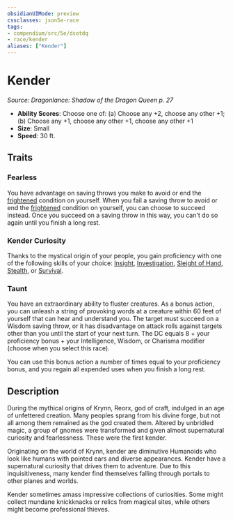 ```yaml
---
obsidianUIMode: preview
cssclasses: json5e-race
tags:
- compendium/src/5e/dsotdq
- race/kender
aliases: ["Kender"]
---
```

# Kender
*Source: Dragonlance: Shadow of the Dragon Queen p. 27*  

- **Ability Scores**: Choose one of: (a) Choose any +2, choose any other +1; (b) Choose any +1, choose any other +1, choose any other +1
- **Size**: Small
- **Speed**: 30 ft.

## Traits

### Fearless

You have advantage on saving throws you make to avoid or end the [frightened](Mechanics/Rules/conditions.md#Frightened) condition on yourself. When you fail a saving throw to avoid or end the [frightened](Mechanics/Rules/conditions.md#Frightened) condition on yourself, you can choose to succeed instead. Once you succeed on a saving throw in this way, you can't do so again until you finish a long rest.

### Kender Curiosity

Thanks to the mystical origin of your people, you gain proficiency with one of the following skills of your choice: [Insight](Mechanics/Rules/skills.md#Insight), [Investigation](Mechanics/Rules/skills.md#Investigation), [Sleight of Hand](Mechanics/Rules/skills.md#Sleight%20of%20Hand), [Stealth](Mechanics/Rules/skills.md#Stealth), or [Survival](Mechanics/Rules/skills.md#Survival).

### Taunt

You have an extraordinary ability to fluster creatures. As a bonus action, you can unleash a string of provoking words at a creature within 60 feet of yourself that can hear and understand you. The target must succeed on a Wisdom saving throw, or it has disadvantage on attack rolls against targets other than you until the start of your next turn. The DC equals 8 + your proficiency bonus + your Intelligence, Wisdom, or Charisma modifier (choose when you select this race).

You can use this bonus action a number of times equal to your proficiency bonus, and you regain all expended uses when you finish a long rest.

## Description

During the mythical origins of Krynn, Reorx, god of craft, indulged in an age of unfettered creation. Many peoples sprang from his divine forge, but not all among them remained as the god created them. Altered by unbridled magic, a group of gnomes were transformed and given almost supernatural curiosity and fearlessness. These were the first kender.

Originating on the world of Krynn, kender are diminutive Humanoids who look like humans with pointed ears and diverse appearances. Kender have a supernatural curiosity that drives them to adventure. Due to this inquisitiveness, many kender find themselves falling through portals to other planes and worlds.

Kender sometimes amass impressive collections of curiosities. Some might collect mundane knickknacks or relics from magical sites, while others might become professional thieves.